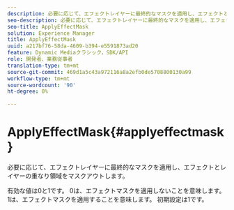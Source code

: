 ```yaml
---
description: 必要に応じて、エフェクトレイヤーに最終的なマスクを適用し、エフェクトとレイヤーの重なり領域をマスクアウトします。
seo-description: 必要に応じて、エフェクトレイヤーに最終的なマスクを適用し、エフェクトとレイヤーの重なり領域をマスクアウトします。
seo-title: ApplyEffectMask
solution: Experience Manager
title: ApplyEffectMask
uuid: a217bf76-58da-4609-b394-e5591873ad20
feature: Dynamic Mediaクラシック，SDK/API
role: 開発者、業務従事者
translation-type: tm+mt
source-git-commit: 469d1a5c43a972116a8a2efb0de5708800130a99
workflow-type: tm+mt
source-wordcount: '90'
ht-degree: 0%

---
```



# ApplyEffectMask{#applyeffectmask}

必要に応じて、エフェクトレイヤーに最終的なマスクを適用し、エフェクトとレイヤーの重なり領域をマスクアウトします。

有効な値は0と1です。 0は、エフェクトマスクを適用しないことを意味します。 1は、エフェクトマスクを適用することを意味します。 初期設定は1です。
